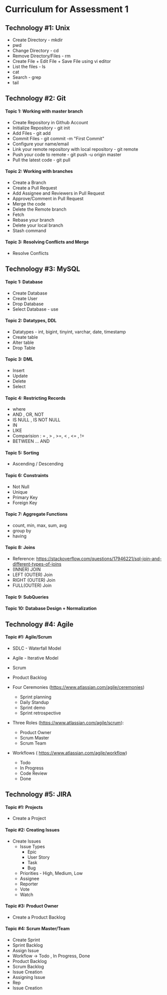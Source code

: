 # Curriculum for Assessment 1

## Technology #1: Unix 
* Create Directory - mkdir
* pwd
* Change Directory - cd
* Remove Directory/Files - rm 
* Create File + Edit File + Save File using vi editor
* List the files - ls
* cat 
* Search - grep 
* tail

## Technology #2: Git
#### Topic 1: Working with master branch
* Create Repository in Github Account
* Initialize Repository - git init
* Add Files - git add
* Commit Files - git commit -m "First Commit"
* Configure your name/email
* Link your remote repository with local repository - git remote 
* Push your code to remote - git push -u origin master
* Pull the latest code - git pull 

#### Topic 2: Working with branches
* Create a Branch
* Create a Pull Request
* Add Assignee and Reviewers in Pull Request
* Approve/Comment in Pull Request
* Merge the code
* Delete the Remote branch
* Fetch 
* Rebase your branch
* Delete your local branch
* Stash command


#### Topic 3: Resolving Conflicts and Merge
* Resolve Conflicts

## Technology #3: MySQL
#### Topic 1: Database
* Create Database
* Create User
* Drop Database
* Select Database - use <databasename>
  
#### Topic 2: Datatypes, DDL
* Datatypes - int, bigint, tinyint, varchar, date, timestamp
* Create table
* Alter table
* Drop Table
  
  
#### Topic 3: DML 
* Insert
* Update
* Delete
* Select
  
#### Topic 4: Restricting Records
* where 
* AND , OR, NOT
* IS NULL , IS NOT NULL
* IN
* LIKE
* Comparision : = , > , >=, < , <= , !=
* BETWEEN ... AND
  
#### Topic 5: Sorting
* Ascending / Descending
 
#### Topic 6: Constraints
* Not Null
* Unique
* Primary Key
* Foreign Key
 
#### Topic 7: Aggregate Functions
* count, min, max, sum, avg
* group by 
* having
  
  
#### Topic 8: Joins
* Reference: https://stackoverflow.com/questions/17946221/sql-join-and-different-types-of-joins
* (INNER) JOIN
* LEFT (OUTER) Join
* RIGHT (OUTER) Join
* FULL(OUTER) Join 
  
#### Topic 9: SubQueries
  
#### Topic 10: Database Design + Normalization
  
## Technology #4: Agile

#### Topic #1: Agile/Scrum
* SDLC - Waterfall Model
* Agile - Iterative Model
* Scrum
* Product Backlog
* Four Ceremonies (https://www.atlassian.com/agile/ceremonies)
  * Sprint planning
  * Daily Standup
  * Sprint demo
  * Sprint retrospective
* Three Roles (https://www.atlassian.com/agile/scrum):
  * Product Owner
  * Scrum Master
  * Scrum Team
  
* Workflows ( https://www.atlassian.com/agile/workflow)
   * Todo
   * In Progress
   * Code Review
   * Done

## Technology #5: JIRA

#### Topic #1: Projects
* Create a Project

#### Topic #2: Creating Issues
* Create Issues
   * Issue Types
     * Epic
     * User Story
     * Task
     * Bug
  * Priorities - High, Medium, Low
  * Assignee
  * Reporter
  * Vote
  * Watch

#### Topic #3: Product Owner
* Create a Product Backlog

#### Topic #4: Scrum Master/Team
* Create Sprint
* Sprint Backlog
* Assign Issue
* Workflow -> Todo , In Progress, Done
* Product Backlog
* Scrum Backlog
* Issue Creation
* Assigning Issue
* Rep
* Issue Creation
  
  
  
  
